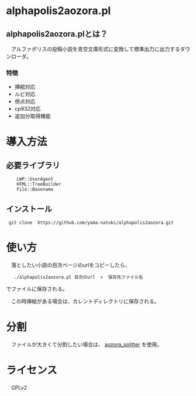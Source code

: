alphapolis2aozora.pl
===============================

alphapolis2aozora.plとは？
-------------------------------

　アルファポリスの投稿小説を青空文庫形式に変換して標準出力に出力するダウンローダ。

### 特徴

- 挿絵対応
- ルビ対応
- 傍点対応
- cp932対応
- 追加分取得機能

# 導入方法

## 必要ライブラリ

```
    LWP::UserAgent
    HTML::TreeBuilder
    File::Basename
```

## インストール

`  git clone  https://github.com/yama-natuki/alphapolis2aozora.git `

# 使い方

　落としたい小説の目次ページのurlをコピーしたら、

`    ./alphapolis2aozora.pl 目次のurl  >  保存先ファイル名 `

でファイルに保存される。

　この時挿絵がある場合は、カレントディレクトリに保存される。

# 分割

　ファイルが大きくて分割したい場合は、 [aozora_splitter](https://github.com/yama-natuki/aozora_splitter) を使用。

# ライセンス
　GPLv2


